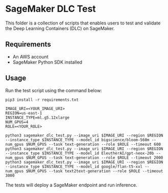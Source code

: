 # SageMaker DLC Test

This folder is a collection of scripts that enables users to test and validate
the Deep Learning Containers (DLC) on SageMaker.

## Requirements

- An AWS account
- SageMaker Python SDK installed

## Usage

Run the test script using the command below:

```
pip3 install -r requirements.txt

IMAGE_URI=<YOUR_IMAGE_URI>
REGION=us-east-1
INSTANCE_TYPE=ml.g5.12xlarge
NUM_GPUS=4
ROLE=<YOUR_ROLE>

python3 sagemaker_dlc_test.py --image_uri $IMAGE_URI --region $REGION --instance_type $INSTANCE_TYPE --model_id bigscience/bloom-560m --num_gpus $NUM_GPUS --task text-generation --role $ROLE --timeout 600
python3 sagemaker_dlc_test.py --image_uri $IMAGE_URI --region $REGION --instance_type $INSTANCE_TYPE --model_id EleutherAI/gpt-neox-20b --num_gpus $NUM_GPUS --task text-generation --role $ROLE --timeout 2000
python3 sagemaker_dlc_test.py --image_uri $IMAGE_URI --region $REGION --instance_type $INSTANCE_TYPE --model_id google/flan-t5-xxl --num_gpus $NUM_GPUS --task text2text-generation --role $ROLE --timeout 3000
```

The tests will deploy a SageMaker endpoint and run inference.
